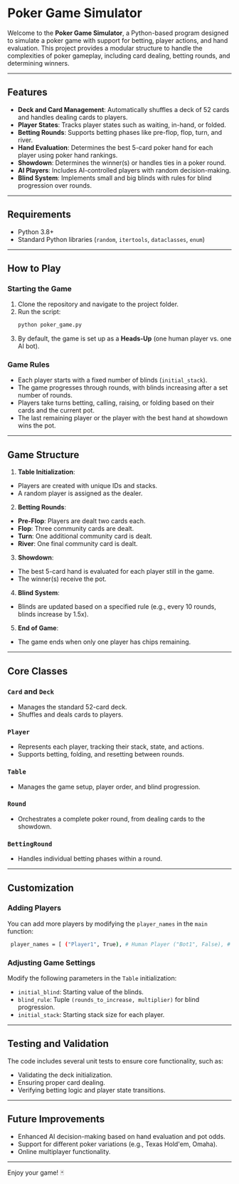 # Poker Game Simulator

Welcome to the **Poker Game Simulator**, a Python-based program designed to simulate a poker game with support for betting, player actions, and hand evaluation. This project provides a modular structure to handle the complexities of poker gameplay, including card dealing, betting rounds, and determining winners.

---

## Features
- **Deck and Card Management**: Automatically shuffles a deck of 52 cards and handles dealing cards to players.
- **Player States**: Tracks player states such as waiting, in-hand, or folded.
- **Betting Rounds**: Supports betting phases like pre-flop, flop, turn, and river.
- **Hand Evaluation**: Determines the best 5-card poker hand for each player using poker hand rankings.
- **Showdown**: Determines the winner(s) or handles ties in a poker round.
- **AI Players**: Includes AI-controlled players with random decision-making.
- **Blind System**: Implements small and big blinds with rules for blind progression over rounds.

---

## Requirements
- Python 3.8+
- Standard Python libraries (`random`, `itertools`, `dataclasses`, `enum`)

---

## How to Play

### Starting the Game
1. Clone the repository and navigate to the project folder.
2. Run the script:
   ```bash
   python poker_game.py
    ```
3. By default, the game is set up as a **Heads-Up** (one human player vs. one AI bot).

### Game Rules
- Each player starts with a fixed number of blinds (`initial_stack`).
- The game progresses through rounds, with blinds increasing after a set number of rounds.
- Players take turns betting, calling, raising, or folding based on their cards and the current pot.
- The last remaining player or the player with the best hand at showdown wins the pot.

---

## Game Structure
1. **Table Initialization**:
- Players are created with unique IDs and stacks.
- A random player is assigned as the dealer.

2. **Betting Rounds**:
- **Pre-Flop**: Players are dealt two cards each.
- **Flop**: Three community cards are dealt.
- **Turn**: One additional community card is dealt.
- **River**: One final community card is dealt.

3. **Showdown**:
- The best 5-card hand is evaluated for each player still in the game.
- The winner(s) receive the pot.

4. **Blind System**:
- Blinds are updated based on a specified rule (e.g., every 10 rounds, blinds increase by 1.5x).

5. **End of Game**:
- The game ends when only one player has chips remaining.

---

## Core Classes

### `Card` and `Deck`
- Manages the standard 52-card deck.
- Shuffles and deals cards to players.

### `Player`
- Represents each player, tracking their stack, state, and actions.
- Supports betting, folding, and resetting between rounds.

### `Table`
- Manages the game setup, player order, and blind progression.

### `Round`
- Orchestrates a complete poker round, from dealing cards to the showdown.

### `BettingRound`
- Handles individual betting phases within a round.

---

## Customization

### Adding Players
You can add more players by modifying the `player_names` in the `main` function:
```bash
 player_names = [ ("Player1", True), # Human Player ("Bot1", False), # AI Bot ("Bot2", False) # Additional AI Bot ] 
```

### Adjusting Game Settings
Modify the following parameters in the `Table` initialization:
- `initial_blind`: Starting value of the blinds.
- `blind_rule`: Tuple `(rounds_to_increase, multiplier)` for blind progression.
- `initial_stack`: Starting stack size for each player.

---

## Testing and Validation
The code includes several unit tests to ensure core functionality, such as:
- Validating the deck initialization.
- Ensuring proper card dealing.
- Verifying betting logic and player state transitions.

---

## Future Improvements
- Enhanced AI decision-making based on hand evaluation and pot odds.
- Support for different poker variations (e.g., Texas Hold'em, Omaha).
- Online multiplayer functionality.

---

Enjoy your game! 🃏
